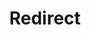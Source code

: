 ﻿---
layout: src/layouts/Redirect.astro
title: Redirect
redirect: https://octopus.com/docs/deployments/node-js/node-on-linux
pubDate:  2023-01-01
navSearch: false
navSitemap: false
navMenu: false
---
